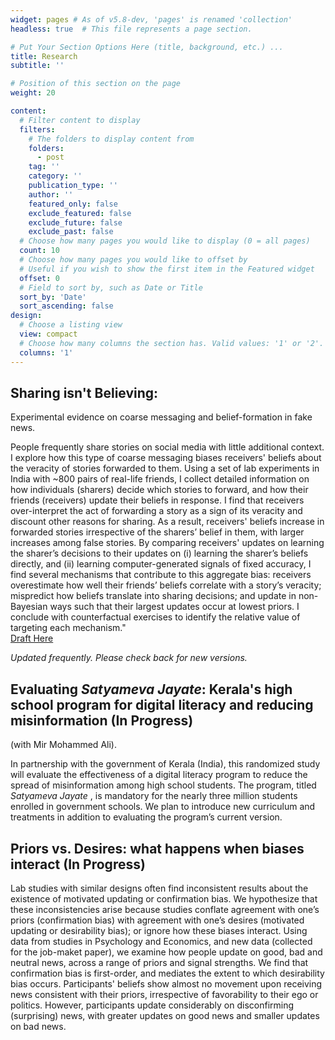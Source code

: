 ```yaml
---
widget: pages # As of v5.8-dev, 'pages' is renamed 'collection'
headless: true  # This file represents a page section.

# Put Your Section Options Here (title, background, etc.) ...
title: Research
subtitle: ''

# Position of this section on the page
weight: 20

content:
  # Filter content to display
  filters:
    # The folders to display content from
    folders:
      - post
    tag: ''
    category: ''
    publication_type: ''
    author: ''
    featured_only: false
    exclude_featured: false
    exclude_future: false
    exclude_past: false
  # Choose how many pages you would like to display (0 = all pages)
  count: 10
  # Choose how many pages you would like to offset by
  # Useful if you wish to show the first item in the Featured widget
  offset: 0
  # Field to sort by, such as Date or Title
  sort_by: 'Date'
  sort_ascending: false
design:
  # Choose a listing view
  view: compact
  # Choose how many columns the section has. Valid values: '1' or '2'.
  columns: '1'
---
```


## Sharing isn't Believing: 

Experimental evidence on coarse messaging and belief-formation in fake news.

People frequently share stories on social media with little additional context. I explore how this type of coarse messaging biases receivers' beliefs about the veracity of stories forwarded to them. Using a set of lab experiments in India with ~800 pairs of real-life friends, I collect detailed information on how individuals (sharers) decide which stories to forward, and how their friends (receivers) update their beliefs in response. I find that receivers over-interpret the act of forwarding a story as a sign of its veracity and discount other reasons for sharing. As a result, receivers' beliefs increase in forwarded stories irrespective of the sharers’ belief in them, with larger increases among false stories. By comparing receivers' updates on learning the sharer’s decisions to their updates on (i) learning the sharer’s beliefs directly, and (ii) learning computer-generated signals of fixed accuracy, I find several mechanisms that contribute to this aggregate bias: receivers overestimate how well their friends’ beliefs correlate with a story’s veracity; mispredict how beliefs translate into sharing decisions; and update in non-Bayesian ways such that their largest updates occur at lowest priors. I conclude with counterfactual exercises to identify the relative value of targeting each mechanism."
<br> 
[Draft Here](https://www.dropbox.com/s/0si60kn7fjj16ky/draft.pdf?dl=0) 

_Updated frequently. Please check back for new versions._


## Evaluating _Satyameva Jayate_: Kerala's high school program for digital literacy and reducing misinformation (In Progress) 
(with Mir Mohammed Ali).

In partnership with the government of Kerala (India), this randomized study will evaluate the effectiveness of a digital literacy program to reduce the spread of misinformation among high school students. The program, titled _Satyameva Jayate_ , is mandatory for the nearly three million students enrolled in government schools.  We plan to introduce new curriculum and treatments in addition to evaluating the program’s current version. 

## Priors vs. Desires: what happens when biases interact (In Progress)

Lab studies with similar designs often find inconsistent results about the existence of motivated updating or confirmation bias. We hypothesize that these inconsistencies arise because studies conflate agreement with one’s priors (confirmation bias) with agreement with one’s desires (motivated updating or desirability bias); or ignore how these biases interact. Using data from studies in Psychology and Economics, and new data (collected for the job-maket paper), we examine how people update on good, bad and neutral news, across a range of priors and signal strengths. We find that confirmation bias is first-order, and mediates the extent to which desirability bias occurs. Participants' beliefs show almost no movement upon receiving news consistent with their priors, irrespective of favorability to their ego or politics. However, participants update considerably on disconfirming (surprising) news, with greater updates on good news and smaller updates on bad news.

